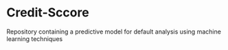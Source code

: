 # Credit-Sccore
Repository containing a predictive model for default analysis using machine learning techniques
